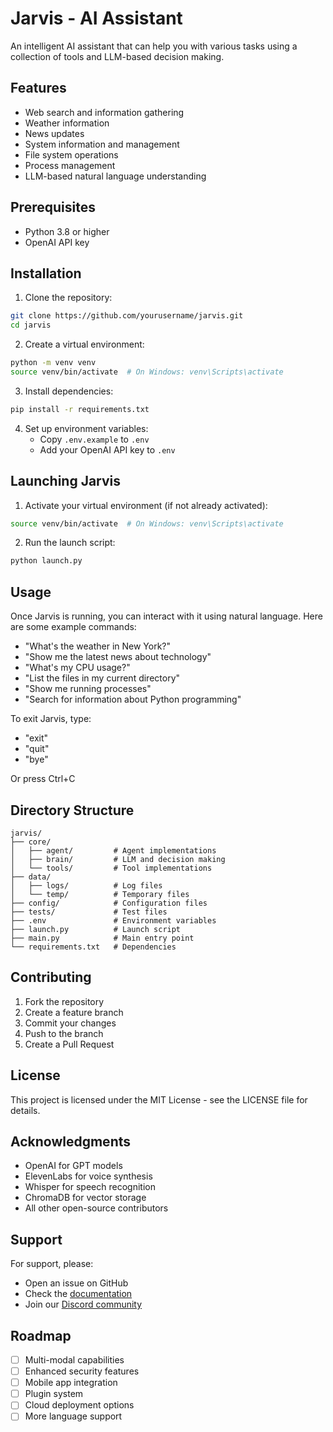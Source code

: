 # Jarvis - AI Assistant

An intelligent AI assistant that can help you with various tasks using a collection of tools and LLM-based decision making.

## Features

- Web search and information gathering
- Weather information
- News updates
- System information and management
- File system operations
- Process management
- LLM-based natural language understanding

## Prerequisites

- Python 3.8 or higher
- OpenAI API key

## Installation

1. Clone the repository:
```bash
git clone https://github.com/yourusername/jarvis.git
cd jarvis
```

2. Create a virtual environment:
```bash
python -m venv venv
source venv/bin/activate  # On Windows: venv\Scripts\activate
```

3. Install dependencies:
```bash
pip install -r requirements.txt
```

4. Set up environment variables:
   - Copy `.env.example` to `.env`
   - Add your OpenAI API key to `.env`

## Launching Jarvis

1. Activate your virtual environment (if not already activated):
```bash
source venv/bin/activate  # On Windows: venv\Scripts\activate
```

2. Run the launch script:
```bash
python launch.py
```

## Usage

Once Jarvis is running, you can interact with it using natural language. Here are some example commands:

- "What's the weather in New York?"
- "Show me the latest news about technology"
- "What's my CPU usage?"
- "List the files in my current directory"
- "Show me running processes"
- "Search for information about Python programming"

To exit Jarvis, type:
- "exit"
- "quit"
- "bye"

Or press Ctrl+C

## Directory Structure

```
jarvis/
├── core/
│   ├── agent/         # Agent implementations
│   ├── brain/         # LLM and decision making
│   └── tools/         # Tool implementations
├── data/
│   ├── logs/          # Log files
│   └── temp/          # Temporary files
├── config/            # Configuration files
├── tests/             # Test files
├── .env               # Environment variables
├── launch.py          # Launch script
├── main.py            # Main entry point
└── requirements.txt   # Dependencies
```

## Contributing

1. Fork the repository
2. Create a feature branch
3. Commit your changes
4. Push to the branch
5. Create a Pull Request

## License

This project is licensed under the MIT License - see the LICENSE file for details.

## Acknowledgments

- OpenAI for GPT models
- ElevenLabs for voice synthesis
- Whisper for speech recognition
- ChromaDB for vector storage
- All other open-source contributors

## Support

For support, please:
- Open an issue on GitHub
- Check the [documentation](docs/)
- Join our [Discord community](https://discord.gg/jarvis)

## Roadmap

- [ ] Multi-modal capabilities
- [ ] Enhanced security features
- [ ] Mobile app integration
- [ ] Plugin system
- [ ] Cloud deployment options
- [ ] More language support 